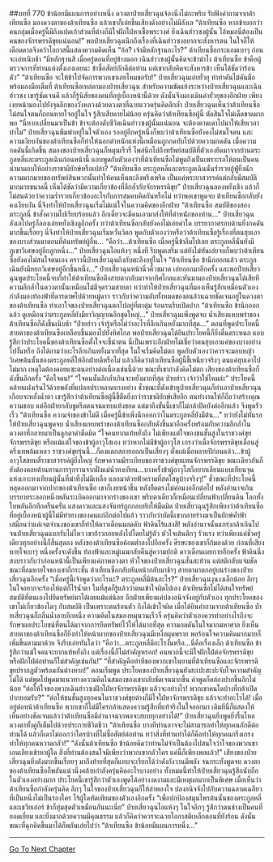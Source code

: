 ##บทที่ 770 ข้าน้อยมีแผนการอย่างหนึ่ง
ดวงตาป๋ายเสี่ยวฉุนจ้องนิ่งไม่กะพริบ รับฟังคำถามจากต้าเทียนซือ มองดวงตาของต้าเทียนซือ แล้วเขาก็เอ่ยขึ้นเสียงดังอย่างไม่มีลังเล
“ต้าเทียนซือ หากข้าบอกว่าคนกลุ่มเมื่อครู่นี้มีถึงแปดเก้าส่วนที่ต่างก็มีใจฝักใฝ่หาเชื้อพระวงศ์ ยิ่งเฉินฮ่าวซงผู้นั้น ไอ้หมอนี่ต้องเป็นคนของจักรพรรดิขุยแน่นอน!” พอป๋ายเสี่ยวฉุนนึกถึงเรื่องที่เฉินฮ่าวซงอยากจะสังหารตน ในใจก็ให้เดือดดาลจึงคว้าโอกาสนี้แสดงความคิดเห็น
“อ้อ? เจ้ามีหลักฐานอะไร?” ต้าเทียนซือกระแอมเบาๆ ก่อนจะเอ่ยเนิบช้า
“มีหลักฐานสิ เมื่อครู่ตอนที่อยู่ข้างนอก เฉินฮ่าวซงผู้นั้นคิดจะข้าฆ่าไง ต้าเทียนซือ ข้าคือผู้ตรวจการที่ท่านแต่งตั้งเองเลยนะ ข้าซื่อสัตย์ภักดีต่อท่าน แต่เขากลับคิดจะสังหารข้า เห็นได้ชัดว่าร้อนตัว”
“ต้าเทียนซือ จะให้ข้าไปจัดการพวกเขาเลยไหมขอรับ!” ป๋ายเสี่ยวฉุนเอ่ยยั่วยุ ทำท่าคันไม้คันมือพร้อมลงมือเต็มที่
ต้าเทียนซือเหล่ตามองป๋ายเสี่ยวฉุน สำหรับความขัดแย้งระหว่างป๋ายเสี่ยวฉุนและเฉินฮ่าวซง เขารู้ชัดเจนดี แล้วก็รู้นิสัยของคนที่อยู่เบื้องหน้านี้ด้วย ดังนั้นจึงมองเมินคำยั่วยุของอีกฝ่าย เพียงเงยหน้ามองไปยังจุดลึกของวังหลวงด้วยดวงตาที่ฉายแววครุ่นคิดลึกล้ำ
ป๋ายเสี่ยวฉุนเห็นว่าต้าเทียนซือไม่สนใจตนก็ถอนหายใจอยู่ในใจ รู้สึกเสียดายไม่น้อย ครุ่นคิดว่าต้าเทียนซือผู้นี้ ตัดสินใจไม่เด็ดขาดมากพอ
“นี่หากเปลี่ยนมาเป็นข้า ข้าจะต้องดับชีวิตเฉินฮ่าวซงผู้นั้นแน่นอน จะต้องคาดเดาไปมาให้เสียเวลาทำไม” ป๋ายเสี่ยวฉุนพึมพำอยู่ในใจตัวเอง รออยู่อีกครู่หนึ่งก็พบว่าต้าเทียนซือยังคงไม่สนใจตน และความเงียบงันของต้าเทียนซือก็ทำให้นอกตำหนักแห่งนี้เหมือนถูกกดทับไปด้วยความกดดัน
เมื่อความกดดันนี้เกิดขึ้น สมองของป๋ายเสี่ยวฉุนก็หมุนเร็วรี่ ไพล่นึกไปถึงทรัพย์สมบัติที่ตัวเองยึดมาจากบ้านตระกูลหลี่และตระกูลเฉินก่อนหน้านี้ แอบพูดกับตัวเองว่าที่ต้าเทียนซือไม่พูดถึงเป็นเพราะรอให้ตนเป็นคนนำมามอบให้อย่างราชาผียักษ์หรือเปล่า?
“ต้าเทียนซือ ตระกูลหลี่และตระกูลเฉินนั่นร่ำรวยอู้ฟู่ยิ่งนัก ความมากมายของทรัพย์สินพวกนั้นทำให้คนเห็นตะลึงพรึงเพริด เป็นแค่พระยาสวรรค์แต่กลับมีสมบัติมากมายขนาดนี้ เห็นได้ชัดว่ามีความเกี่ยวข้องที่ลึกล้ำกับจักรพรรดิขุย” ป๋ายเสี่ยวฉุนลองหยั่งเชิง แล้วก็ไม่สนด้วยว่าความร่ำรวยเกี่ยวข้องอะไรกับการสมคบคิดกันหรือไม่ ทว่าพอเขาพูดจบ ต้าเทียนซือกลับยังคงเงียบงัน นี่จึงทำให้ป๋ายเสี่ยวฉุนเริ่มไม่แน่ใจในความคิดของอีกฝ่าย
“ต้าเทียนซือ สมบัติของสองตระกูลนี่ ข้าสั่งความไปเรียบร้อยแล้ว อีกเดี๋ยวจะมีคนเอามาส่งให้ที่ตำหนักของท่าน...” ป๋ายเสี่ยวฉุนลังเลไปครู่ก็ลองเอ่ยหยั่งเชิงดูอีกครั้ง
ทว่าต้าเทียนซือกลับยังคงไม่เอ่ยคำใด บรรยากาศรอบด้านยิ่งกดดันมากขึ้นเรื่อยๆ นี่จึงทำให้ป๋ายเสี่ยวฉุนเริ่มหวั่นวิตก พูดกับตัวเองว่าหรือว่าต้าเทียนซือรู้เรื่องที่ตนฮุบเอาของบางส่วนมาตอนที่ค้นทรัพย์ผู้อื่น...
“คือว่า...ต้าเทียนซือ เมื่อครู่นี้ข้าลืมไปเลย ตระกูลหลี่นั่นยังมีภูเขาวิเศษอยู่อีกลูกหนึ่ง...” ป๋ายเสี่ยวฉุนไอแห้งๆ หนึ่งที รีบพูดเสริม แต่ยังไม่ทันเอ่ยจบก็พบว่าต้าเทียนซือยังคงไม่สนใจตนเอง คราวนี้ป๋ายเสี่ยวฉุนถึงกับตะลึงอยู่ในใจ
“ต้าเทียนซือ ข้านึกออกแล้ว ตระกูลเฉินยังมีหยกวิเศษอยู่อีกชิ้นหนึ่ง...” ป๋ายเสี่ยวฉุนหน้านิ่วคิ้วขมวด เอ่ยออกมาอีกครั้ง
และพอป๋ายเสี่ยวฉุนพูดประโยคนี้จบก็ทำให้ต้าเทียนซือดึงสายตากลับมาจากทิศไกลและหันมามองป๋ายเสี่ยวฉุนได้เสียที ความลึกล้ำในดวงตานั้นเหมือนไม่มีจุดรวมสายตา ทว่าทำให้ป๋ายเสี่ยวฉุนที่มองเห็นรู้สึกเหมือนตัวเองกำลังมองท้องฟ้าที่ดารดาษไปด้วยหมู่ดาว
ราวกับว่าความลับทั้งหมดของตนล้วนฉายชัดเจนอยู่ในดวงตาของต้าเทียนซือ ทำเอาใจของป๋ายเสี่ยวฉุนตกไปอยู่ที่ตาตุ่ม ร้อนรนรีบเปิดปาก
“ต้าเทียนซือ ข้านึกออกแล้ว ดูเหมือนว่าตระกูลหลี่ยังมียาวิญญาณอีกชุดใหญ่...”
ป๋ายเสี่ยวฉุนเพิ่งพูดจบ น้ำเสียงแหบพร่าของต้าเทียนซือก็ดังขึ้นเนิบช้า
“ป๋ายฮ่าว เจ้ารู้หรือไม่ว่าอะไรที่ลึกเกินหยั่งมากที่สุด...” ตอนที่พูดประโยคนี้ สายตาของต้าเทียนซือเหลือบขึ้นมองไปยังทิศไกล
พอป๋ายเสี่ยวฉุนได้ยินประโยคนี้ก็ยิ่งตื่นตระหนก แอบรู้สึกว่าประโยคนี้ของต้าเทียนซือตั้งใจจะชี้นำตน นี่เป็นเพราะอีกฝ่ายไม่เชื่อว่าตนฮุบเอาแค่ของบางอย่างไปงั้นหรือ ถึงได้ถามว่าอะไรลึกเกินหยั่งมากที่สุด
ในใจเริ่มคิดไม่ตก พูดกับตัวเองว่าควรจะมอบหญ้าวิเศษต้นนั้นของตระกูลหลี่ให้อีกฝ่ายดีหรือไม่ แล้วก็คิดว่าต้าเทียนซือผู้นี้ขี้เหนียวจริงๆ ตนแค่ฮุบเอาไปไม่มาก เหตุใดต้องคอยแซะตนอย่างต่อเนื่องเช่นนี้ด้วย
ขณะที่เขากำลังคิดไม่ตก เสียงของต้าเทียนซือก็ดังขึ้นอีกครั้ง
“คือใจคน!”
“ใจคนนั้นลึกล้ำเกินจะหยั่งมากที่สุด ป๋ายฮ่าว เจ้าว่าใช่ไหมล่ะ” ประโยคนี้คล้ายแฝงเร้นไว้ด้วยพลังที่แปลกประหลาดบางอย่าง ชั่วขณะที่ดังเข้าหูป๋ายเสี่ยวฉุนก็ทำเอาป๋ายเสี่ยวฉุนเกือบจะหลั่งน้ำตา เขารู้สึกว่าต้าเทียนซือผู้นี้ขี้ตืดยิ่งกว่าราชาผียักษ์เสียอีก ตนทำงานให้ก็ถือว่าสร้างคุณความชอบ แต่อีกฝ่ายกลับขูดรีดตนจนแทบแห้งขอด
แต่มาถึงขั้นนี้เขาก็ไม่กล้าปิดบังต่ออีกแล้ว จึงพูดรัวเร็ว
“ต้าเทียนซือ ความจำของข้าไม่ดี เมื่อครู่นี้ข้าเพิ่งนึกออกว่าในตระกูลหลี่ยังมีต้น...”
ทว่ายังไม่ทันรอให้ป๋ายเสี่ยวฉุนพูดจบ น้ำเสียงแหบพร่าของต้าเทียนซือกลับดังขึ้นมาอีกครั้งพร้อมกับความลึกล้ำในดวงตาที่กลายมาเป็นลูกตาดำมืดมิด
“ใจคนยากแท้หยั่งถึง ไม่เพียงแต่ใจของชนชั้นสูงในราชวงศ์ขุย จักรพรรดิขุย หรือแม้แต่ใจของข้าผู้อาวุโสเอง ทว่าหากไม่มีข้าผู้อาวุโส เกรงว่าเมื่อจักรพรรดิขุยเลื่อนสู่ครึ่งเทพล้มเหลว ราชวงศ์ขุยรุ่นนี้...ก็คงแตกสลายออกเป็นเสี่ยงๆ ตั้งแต่เมื่อหลายปีก่อนแล้ว...ข้าผู้อาวุโสสยบสี่ราชาสวรรค์ผู้ยิ่งใหญ่ รักษาความมีระเบียบของราชวงศ์ขุยแทนจักรพรรดิขุย ขณะเดียวกันก็ยังต้องคอยต้านทานการรุกรานจากฝั่งแม่น้ำทงเทียน...บางครั้งข้าผู้อาวุโสก็อยากเลียนแบบเทียนจุนแห่งเกาะทงเทียนผู้นั้นที่ฆ่าทิ้งไม่มีเหลือ แลกมาด้วยฟ้าครามที่สดใสดูบ้างจริงๆ!” ชั่วขณะที่ประโยคนี้หลุดออกมาจากปากของต้าเทียนซือ เขาก็เงยหน้าขึ้น หลังยืดตรงไม่ค่อมงออีกต่อไป พลังอำนาจเกินบรรยายระลอกหนึ่งพลันระเบิดออกมาจากร่างของเขา พริบตาเดียวก็เหมือนเปลี่ยนฟ้าเปลี่ยนดิน โลกทั้งใบพลันอึกทึกครืนครั่น แสงดาวและแสงจันทร์ถูกกลบทับให้มืดมิด
ป๋ายเสี่ยวฉุนรู้สึกเพียงว่าต้าเทียนซือที่อยู่เบื้องหน้าผู้นี้ไม่มีท่าทางของคนแก่อีกต่อไปแล้ว ราวกับว่าบัดนี้เขากลายร่างมาเป็นยักษ์ค้ำฟ้า เสมือนว่าแค่เจตจำนงของเขาก็ทำให้ดาวเดือนมอดดับ ฟ้าดินไร้แสงสี!
พลังอำนาจนั้นแกร่งกล้าเกินไปจนป๋ายเสี่ยวฉุนแบกรับไม่ไหว เขาก้าวถอยหลังไปโดยไม่รู้ตัว หัวใจเต้นตึกๆ รัวแรง ทว่าเพียงแค่ชั่วครู่เดียวทุกอย่างนี้ก็สิ้นสุดลง หลังของต้าเทียนซือค้อมต่ำลงไปอีกครั้ง ศีรษะของเขาก็ก้มลงด้วย ก่อนที่เสียงหายใจเบาๆ หนึ่งครั้งจะดังขึ้น
ท้องฟ้าและหมู่เมฆกลับคืนสู่ความปกติ ดาวเดือนเผยกายอีกครั้ง ฟ้าดินนิ่งสงบราวกับว่าก่อนหน้านี้เป็นเพียงแค่ภาพลวงตา หัวใจของป๋ายเสี่ยวฉุนสั่นสะท้าน แต่สติกลับแจ่มชัด ขณะที่ลมหายใจของเขาถี่กระชั้น ต้าเทียนซือกลับหันหน้ากลับมาช้าๆ สายตามาตกอยู่บนร่างของป๋ายเสี่ยวฉุนอีกครั้ง
“เมื่อครู่นี้เจ้าพูดว่าอะไรนะ? ตระกูลหลี่มีต้นอะไร?”
ป๋ายเสี่ยวฉุนงุนงงเล็กน้อย ลึกๆ ในใจอยากจะร้องไห้แต่ก็ไร้น้ำตา ในที่สุดก็รู้แล้วว่าตนเข้าใจผิดไปเอง ต้าเทียนซือไม่ได้สนใจทรัพย์สมบัติที่ตนเองไปยึดทรัพย์มาได้เลยแม้แต่น้อย อีกฝ่ายเพียงแค่ปลงอนิจจังอยู่กับตัวเอง ทุกประโยคของเขาไม่เกี่ยวข้องใดๆ กับสมบัติ เป็นเพราะตนร้อนตัว ถึงได้เข้าใจผิด
เมื่อได้ยินคำถามจากต้าเทียนซือ ป๋ายเสี่ยวฉุนก็กลืนน้ำลายอึกหนึ่ง ความคิดในสมองหมุนวนเร็วจี๋ ครุ่นคิดว่าตัวเองควรทำอย่างไรถึงจะรักษาผลประโยชน์ที่ตนได้มาจากการยึดทรัพย์ไว้ให้ได้มากที่สุด ความกดดันในใจมากมหาศาล ยิ่งเห็นสายตาของต้าเทียนซือก็ยิ่งทำให้หน้าผากของป๋ายเสี่ยวฉุนมีเหงื่อผุดพราย พอร้อนใจความคิดมากมายก็เพิ่มขึ้นตามมาด้วย จึงรีบเอ่ยทันใดว่า
“คือว่า...ตระกูลหลี่มีอะไรงั้นหรือ...นี่คือเรื่องเล็ก ต้าเทียนซือ ข้ารู้สึกว่าแม้ใจคนจะยากแท้หยั่งถึง แต่เรื่องนี้ก็ไม่สำคัญหรอก! คนพวกนี้จะมีใจฝักใฝ่ต่อจักรพรรดิขุย หรือฝักใฝ่ต่อท่านก็ไม่สำคัญเช่นกัน!”
“ที่สำคัญคือท่าทีของพวกเขาในยามที่ต้าเทียนซือและจักรพรรดิขุยปรากฏตัวพร้อมกันต่างหาก!” ตอนเริ่มพูด ประโยคของป๋ายเสี่ยวฉุนยังสะเปะสะปะจับใจความสำคัญไม่ได้ แต่พูดไปพูดมาแนวทางความคิดในสมองของเขากลับชัดเจนมากขึ้น คำพูดก็คล่องปากขึ้นอีกไม่น้อย
“ต่อให้ใจของพวกเฉินฮ่าวซงฝักใฝ่หาจักรพรรดิขุย แล้วจะอย่างไร! พวกเขาคนใดบ้างที่กล้าเปิดปากยอมรับ?”
“ต่อให้ชนชั้นสูงทุกคนในราชวงศ์ขุยต่างก็มีใจใฝ่หาจักรพรรดิขุย แล้วจะทำอะไรได้! เมื่ออยู่ต่อหน้าต้าเทียนซือ พวกเขาก็ไม่มีใครกล้าแสดงความรู้สึกที่แท้จริงในใจออกมา เดิมทีนี่ก็แสดงให้เห็นอย่างชัดเจนแล้วว่าต้าเทียนซือมีอำนาจมากพอจะสยบทุกอย่างได้!” ป๋ายเสี่ยวฉุนยิ่งพูดยิ่งรื่นไหล ดวงตาทั้งคู่ก็เต็มไปด้วยประกายชีวิตชีวา
“ต้าเทียนซือ บางทีท่านอาจจะไม่สามารถทำให้ทุกคนภักดีต่อท่านได้ แล้วก็เดาไม่ออกว่าใครบ้างที่ไม่ซื่อสัตย์ต่อท่าน ทว่าสิ่งที่ท่านทำได้ก็คือทำให้ทุกคนกริ่งเกรง ทำให้ทุกคนหวาดกลัว!”
“ดังนั้นต้าเทียนซือ ข้าน้อยคิดว่าท่านไม่จำเป็นต้องไปสนใจว่าใจของพวกเขาเอนเอียงเข้าหาผู้ใด สิ่งที่ท่านต้องสนใจมีเพียงว่าพวกเขากลัวใคร แค่นี้ก็เพียงพอแล้ว!” เสียงของป๋ายเสี่ยวฉุนยิ่งดังมากขึ้นเรื่อยๆ มาถึงท้ายที่สุดก็แทบจะเรียกได้ว่าดังกังวานมีพลัง จนกระทั่งพูดจบ ดวงตาของต้าเทียนซือก็พลันแน่วนิ่งคล้ายกำลังครุ่นคิดอะไรบางอย่าง ทั้งหมดนี้ทำให้ป๋ายเสี่ยวฉุนรู้สึกนับถือในตัวเองอย่างมาก ประโยคนี้เขารู้สึกว่าตัวเองพูดได้อย่างงดงามและมีเหตุผลมากเป็นพิเศษ
เมื่อเห็นว่าต้าเทียนซือกำลังครุ่นคิด ลึกๆ ในใจของป๋ายเสี่ยวฉุนก็ให้ลำพองใจ ปลงอนิจจังไปกับความฉลาดเฉลียวที่เป็นหนึ่งไม่เป็นรองใคร ไร้ผู้ใดทัดเทียมของตัวเองอีกครั้ง
“เพื่อปกป้องสมุนไพรต้นนั้นของตระกูลหลี่และเชวียเอ๋อร์ ข้าก็ทุ่มสุดตัวเหมือนกันนะเนี่ย” ป๋ายเสี่ยวฉุนไอแห้งๆ ในใจลึกๆ รู้สึกว่าตนช่างเป็นคนที่ยอดเยี่ยม และยิ่งมากด้วยความมีคุณธรรม แล้วก็คิดว่าควรจะฉวยโอกาสตีเหล็กตอนที่ยังร้อน ดังนั้นขณะที่ฉุกคิดขึ้นมาได้ก็พลันเอ่ยไปว่า
“ต้าเทียนซือ ข้าน้อยมีแผนการหนึ่ง...”

------


[Go To Next Chapter]( ./208.md)